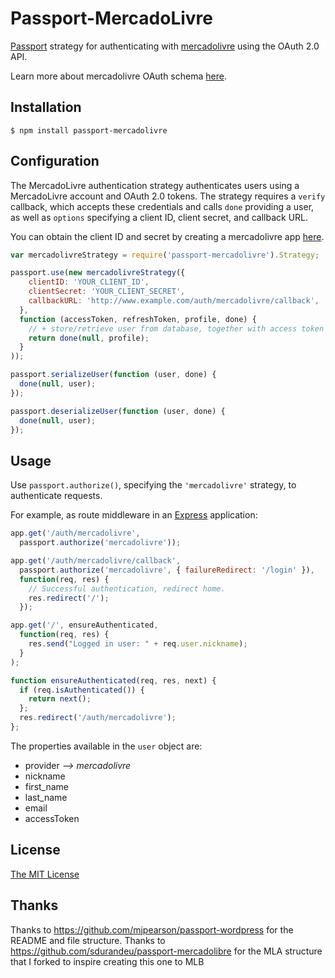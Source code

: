 # Passport-MercadoLivre

[Passport](https://github.com/jaredhanson/passport) strategy for authenticating with [mercadolivre](http://www.mercadolivre.com) using the OAuth 2.0 API.

Learn more about mercadolivre OAuth schema [here](http://developers.mercadolivre.com/server-side/).

## Installation

    $ npm install passport-mercadolivre

## Configuration

The MercadoLivre authentication strategy authenticates users using a MercadoLivre
account and OAuth 2.0 tokens.  The strategy requires a `verify` callback, which
accepts these credentials and calls `done` providing a user, as well as
`options` specifying a client ID, client secret, and callback URL.

You can obtain the client ID and secret by creating a mercadolivre app [here](http://applications.mercadolivre.com.ar/list).

```javascript
var mercadolivreStrategy = require('passport-mercadolivre').Strategy;

passport.use(new mercadolivreStrategy({
    clientID: 'YOUR_CLIENT_ID',
    clientSecret: 'YOUR_CLIENT_SECRET',
    callbackURL: 'http://www.example.com/auth/mercadolivre/callback',
  },
  function (accessToken, refreshToken, profile, done) {
    // + store/retrieve user from database, together with access token and refresh token
    return done(null, profile);
  }
));

passport.serializeUser(function (user, done) {
  done(null, user);
});

passport.deserializeUser(function (user, done) {
  done(null, user);
});
```

## Usage

Use `passport.authorize()`, specifying the `'mercadolivre'` strategy, to
authenticate requests.

For example, as route middleware in an [Express](http://expressjs.com/)
application:

```javascript
app.get('/auth/mercadolivre',
  passport.authorize('mercadolivre'));

app.get('/auth/mercadolivre/callback',
  passport.authorize('mercadolivre', { failureRedirect: '/login' }),
  function(req, res) {
    // Successful authentication, redirect home.
    res.redirect('/');
  });

app.get('/', ensureAuthenticated,
  function(req, res) {
    res.send("Logged in user: " + req.user.nickname);
  }
);

function ensureAuthenticated(req, res, next) {
  if (req.isAuthenticated()) {
    return next();
  };
  res.redirect('/auth/mercadolivre');
};
```

The properties available in the `user` object are:
- provider _--> mercadolivre_
- nickname
- first_name
- last_name
- email
- accessToken

## License

[The MIT License](http://opensource.org/licenses/MIT)

## Thanks

Thanks to https://github.com/mjpearson/passport-wordpress for the README and file structure.
Thanks to https://github.com/sdurandeu/passport-mercadolibre for the MLA structure that I forked to inspire creating this one to MLB
